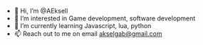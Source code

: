 - 👋 Hi, I’m @AEksell
- 👀 I’m interested in Game development, software development
- 🌱 I’m currently learning Javascript, lua, python
- 📫 Reach out to me on email akselgab@gmail.com

<!---
AEksell/AEksell is a ✨ special ✨ repository because its `README.md` (this file) appears on your GitHub profile.
You can click the Preview link to take a look at your changes.
--->
